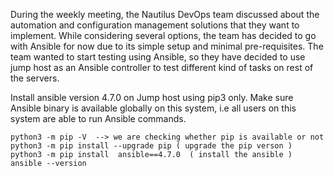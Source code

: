 During the weekly meeting, the Nautilus DevOps team discussed about the automation and configuration management solutions that they want to implement. While considering several options, the team has decided to go with Ansible for now due to its simple setup and minimal pre-requisites. The team wanted to start testing using Ansible, so they have decided to use jump host as an Ansible controller to test different kind of tasks on rest of the servers.



Install ansible version 4.7.0 on Jump host using pip3 only. Make sure Ansible binary is available globally on this system, i.e all users on this system are able to run Ansible commands.

```
python3 -m pip -V  --> we are checking whether pip is available or not
python3 -m pip install --upgrade pip ( upgrade the pip verson )
python3 -m pip install  ansible==4.7.0  ( install the ansible )
ansible --version
```
